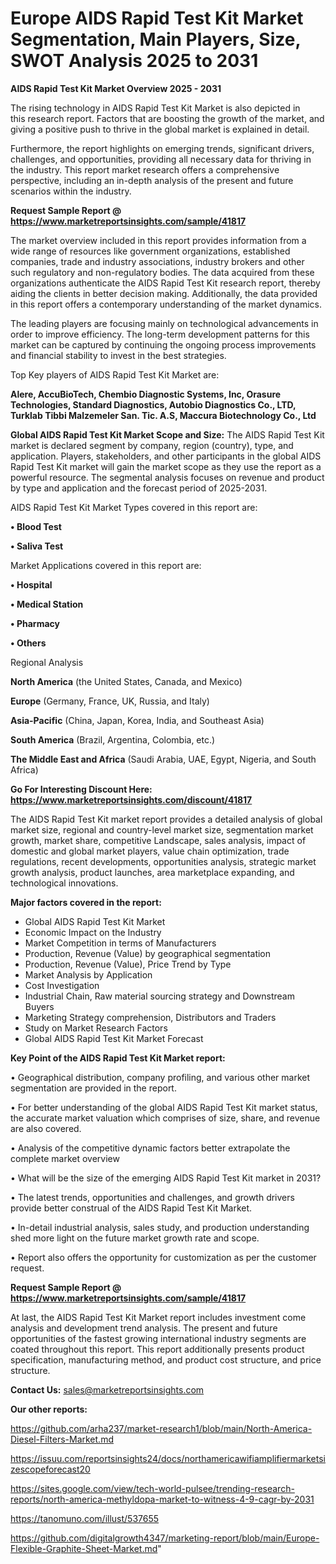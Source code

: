 # Europe AIDS Rapid Test Kit Market Segmentation, Main Players, Size, SWOT Analysis 2025 to 2031

<Strong> AIDS Rapid Test Kit Market Overview 2025 - 2031</strong>

The rising technology in AIDS Rapid Test Kit Market is also depicted in this research report. Factors that are boosting the growth of the market, and giving a positive push to thrive in the global market is explained in detail.

Furthermore, the report highlights on emerging trends, significant drivers, challenges, and opportunities, providing all necessary data for thriving in the industry. This report market research offers a comprehensive perspective, including an in-depth analysis of the present and future scenarios within the industry.

<strong>Request Sample Report @ <a href=https://www.marketreportsinsights.com/sample/41817>https://www.marketreportsinsights.com/sample/41817</a></strong>

The market overview included in this report provides information from a wide range of resources like government organizations, established companies, trade and industry associations, industry brokers and other such regulatory and non-regulatory bodies. The data acquired from these organizations authenticate the AIDS Rapid Test Kit research report, thereby aiding the clients in better decision making. Additionally, the data provided in this report offers a contemporary understanding of the market dynamics.

The leading players are focusing mainly on technological advancements in order to improve efficiency. The long-term development patterns for this market can be captured by continuing the ongoing process improvements and financial stability to invest in the best strategies.

Top Key players of AIDS Rapid Test Kit Market are:

<strong>Alere, AccuBioTech, Chembio Diagnostic Systems, Inc, Orasure Technologies, Standard Diagnostics, Autobio Diagnostics Co., LTD, Turklab Tibbi Malzemeler San. Tic. A.S, Maccura Biotechnology Co., Ltd</strong>

<strong><b>Global AIDS Rapid Test Kit Market Scope and Size:</b></strong>
The AIDS Rapid Test Kit market is declared segment by company, region (country), type, and application. Players, stakeholders, and other participants in the global AIDS Rapid Test Kit market will gain the market scope as they use the report as a powerful resource. The segmental analysis focuses on revenue and product by type and application and the forecast period of 2025-2031.

AIDS Rapid Test Kit Market Types covered in this report are:

<strong>•  Blood Test

•  Saliva Test</strong>

Market Applications covered in this report are:

<strong>•  Hospital

•  Medical Station

•  Pharmacy

•  Others</strong> 

Regional Analysis

<strong>North America</strong> (the United States, Canada, and Mexico)

<strong>Europe</strong> (Germany, France, UK, Russia, and Italy)

<strong>Asia-Pacific</strong> (China, Japan, Korea, India, and Southeast Asia)

<strong>South America</strong> (Brazil, Argentina, Colombia, etc.)

<strong>The Middle East and Africa</strong> (Saudi Arabia, UAE, Egypt, Nigeria, and South Africa)

<strong>Go For Interesting Discount Here: <a href=https://www.marketreportsinsights.com/discount/41817>https://www.marketreportsinsights.com/discount/41817</a></strong>

The AIDS Rapid Test Kit market report provides a detailed analysis of global market size, regional and country-level market size, segmentation market growth, market share, competitive Landscape, sales analysis, impact of domestic and global market players, value chain optimization, trade regulations, recent developments, opportunities analysis, strategic market growth analysis, product launches, area marketplace expanding, and technological innovations.

<strong><b>Major factors covered in the report:</b></strong>
<ul>
  <li>Global AIDS Rapid Test Kit Market </li>
  <li>Economic Impact on the Industry</li>
  <li>Market Competition in terms of Manufacturers</li>
  <li>Production, Revenue (Value) by geographical segmentation</li>
  <li>Production, Revenue (Value), Price Trend by Type</li>
  <li>Market Analysis by Application</li>
  <li>Cost Investigation</li>
  <li>Industrial Chain, Raw material sourcing strategy and Downstream Buyers</li>
  <li>Marketing Strategy comprehension, Distributors and Traders</li>
  <li>Study on Market Research Factors</li>
  <li>Global AIDS Rapid Test Kit Market Forecast</li>
</ul>

<strong><b>Key Point of the AIDS Rapid Test Kit Market report:</b></strong>

• Geographical distribution, company profiling, and various other market segmentation are provided in the report.

• For better understanding of the global AIDS Rapid Test Kit market status, the accurate market valuation which comprises of size, share, and revenue are also covered.

• Analysis of the competitive dynamic factors better extrapolate the complete market overview

• What will be the size of the emerging AIDS Rapid Test Kit market in 2031?

• The latest trends, opportunities and challenges, and growth drivers provide better construal of the AIDS Rapid Test Kit Market.

• In-detail industrial analysis, sales study, and production understanding shed more light on the future market growth rate and scope.

• Report also offers the opportunity for customization as per the customer request.

<strong>Request Sample Report @ <a href=https://www.marketreportsinsights.com/sample/41817>https://www.marketreportsinsights.com/sample/41817</a></strong>

At last, the AIDS Rapid Test Kit Market report includes investment come analysis and development trend analysis. The present and future opportunities of the fastest growing international industry segments are coated throughout this report. This report additionally presents product specification, manufacturing method, and product cost structure, and price structure.

<strong>Contact Us:</strong>
sales@marketreportsinsights.com

<strong>Our other reports:</strong>

<a href=https://github.com/arha237/market-research1/blob/main/North-America-Diesel-Filters-Market.md>https://github.com/arha237/market-research1/blob/main/North-America-Diesel-Filters-Market.md</a>

<a href=https://issuu.com/reportsinsights24/docs/northamericawifiamplifiermarketsizescopeforecast20>https://issuu.com/reportsinsights24/docs/northamericawifiamplifiermarketsizescopeforecast20</a>

<a href=https://sites.google.com/view/tech-world-pulsee/trending-research-reports/north-america-methyldopa-market-to-witness-4-9-cagr-by-2031>https://sites.google.com/view/tech-world-pulsee/trending-research-reports/north-america-methyldopa-market-to-witness-4-9-cagr-by-2031</a>

<a href=https://tanomuno.com/illust/537655>https://tanomuno.com/illust/537655</a>

<a href=https://github.com/digitalgrowth4347/marketing-report/blob/main/Europe-Flexible-Graphite-Sheet-Market.md>https://github.com/digitalgrowth4347/marketing-report/blob/main/Europe-Flexible-Graphite-Sheet-Market.md</a>"

